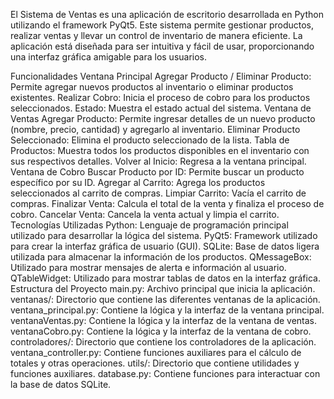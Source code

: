 
El Sistema de Ventas es una aplicación de escritorio desarrollada en Python utilizando el framework PyQt5. Este sistema permite gestionar productos, realizar ventas y llevar un control de inventario de manera eficiente. La aplicación está diseñada para ser intuitiva y fácil de usar, proporcionando una interfaz gráfica amigable para los usuarios.
  
Funcionalidades
  Ventana Principal
  Agregar Producto / Eliminar Producto: Permite agregar nuevos productos al inventario o eliminar productos existentes.
  Realizar Cobro: Inicia el proceso de cobro para los productos seleccionados.
  Estado: Muestra el estado actual del sistema.
  Ventana de Ventas
  Agregar Producto: Permite ingresar detalles de un nuevo producto (nombre, precio, cantidad) y agregarlo al inventario.
  Eliminar Producto Seleccionado: Elimina el producto seleccionado de la lista.
  Tabla de Productos: Muestra todos los productos disponibles en el inventario con sus respectivos detalles.
  Volver al Inicio: Regresa a la ventana principal.
  Ventana de Cobro
  Buscar Producto por ID: Permite buscar un producto específico por su ID.
  Agregar al Carrito: Agrega los productos seleccionados al carrito de compras.
  Limpiar Carrito: Vacía el carrito de compras.
  Finalizar Venta: Calcula el total de la venta y finaliza el proceso de cobro.
  Cancelar Venta: Cancela la venta actual y limpia el carrito.
Tecnologías Utilizadas
  Python: Lenguaje de programación principal utilizado para desarrollar la lógica del sistema.
  PyQt5: Framework utilizado para crear la interfaz gráfica de usuario (GUI).
  SQLite: Base de datos ligera utilizada para almacenar la información de los productos.
  QMessageBox: Utilizado para mostrar mensajes de alerta e información al usuario.
  QTableWidget: Utilizado para mostrar tablas de datos en la interfaz gráfica.
Estructura del Proyecto
  main.py: Archivo principal que inicia la aplicación.
  ventanas/: Directorio que contiene las diferentes ventanas de la aplicación.
  ventana_principal.py: Contiene la lógica y la interfaz de la ventana principal.
  ventanaVentas.py: Contiene la lógica y la interfaz de la ventana de ventas.
  ventanaCobro.py: Contiene la lógica y la interfaz de la ventana de cobro.
  controladores/: Directorio que contiene los controladores de la aplicación.
  ventana_controller.py: Contiene funciones auxiliares para el cálculo de totales y otras operaciones.
  utils/: Directorio que contiene utilidades y funciones auxiliares.
  database.py: Contiene funciones para interactuar con la base de datos SQLite.
